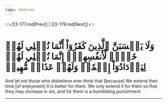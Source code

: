 ```yaml
---
tags: medinan
---
```


👈 [[3-177.md|Prev]] | [[3-179.md|Next]] 👉

# وَلَا يَحۡسَبَنَّ ٱلَّذِينَ كَفَرُوٓاْ أَنَّمَا نُمۡلِي لَهُمۡ خَيۡرٞ لِّأَنفُسِهِمۡۚ إِنَّمَا نُمۡلِي لَهُمۡ لِيَزۡدَادُوٓاْ إِثۡمٗاۖ وَلَهُمۡ عَذَابٞ مُّهِينٞ

And let not those who disbelieve ever think that [because] We extend their time [of enjoyment] it is better for them. We only extend it for them so that they may increase in sin, and for them is a humiliating punishment

---

